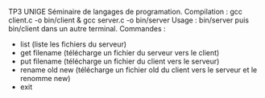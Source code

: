 TP3 UNIGE Séminaire de langages de programation.
Compilation : gcc client.c -o bin/client & gcc server.c -o bin/server
Usage : bin/server puis bin/client dans un autre terminal.
Commandes :
- list (liste les fichiers du serveur)
- get filename (télécharge un fichier du serveur vers le client)
- put filename (télécharge un fichier du client vers le serveur)
- rename old new (télécharge un fichier old du client vers le serveur et le renomme new)
- exit
